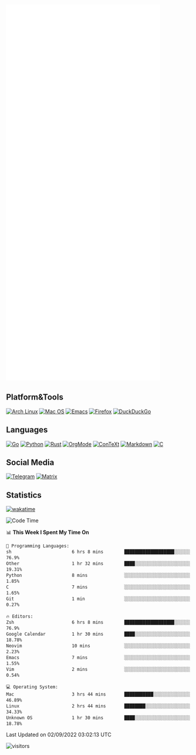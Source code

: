 ![Metrics](https://github.com/SteamedFish/SteamedFish/blob/master/github-metrics.svg)

## Platform&Tools

[![Arch Linux](https://img.shields.io/badge/ArchLinux-1793D1?logo=arch-linux&logoColor=fff&style=flat-square)](https://archlinux.org/)
[![Mac OS](https://img.shields.io/badge/MacOS-000000?style=flat-square&logo=macos&logoColor=F0F0F0)](https://www.apple.com/macos/)
[![Emacs](https://img.shields.io/badge/Emacs-%237F5AB6.svg?&style=flat-square&logo=gnu-emacs&logoColor=white)](https://www.gnu.org/software/emacs/)
[![Firefox](https://img.shields.io/badge/Firefox-FF7139?style=flat-square&logo=Firefox-Browser&logoColor=white)](https://firefox.com/)
[![DuckDuckGo](https://img.shields.io/badge/DuckDuckGo-DE5833?style=flat-square&logo=DuckDuckGo&logoColor=white)](https://duckduckgo.com/)

## Languages

[![Go](https://img.shields.io/badge/Golang-%2300ADD8.svg?style=flat-square&logo=go&logoColor=white)](https://golang.org/)
[![Python](https://img.shields.io/badge/Python-3670A0?style=flat-square&logo=python&logoColor=ffdd54)](https://www.python.org/)
[![Rust](https://img.shields.io/badge/Rust-%23000000.svg?style=flat-square&logo=rust&logoColor=white)](https://www.rust-lang.org/)
[![OrgMode](https://img.shields.io/badge/OrgMode-%23000000.svg?style=flat-square&logo=org&logoColor=white)](https://orgmode.org/)
[![ConTeXt](https://img.shields.io/badge/ConTeXt-%23008080.svg?style=flat-square&logo=latex&logoColor=white)](https://contextgarden.net/)
[![Markdown](https://img.shields.io/badge/MarkDown-%23000000.svg?style=flat-square&logo=markdown&logoColor=white)](https://daringfireball.net/projects/markdown/)
[![C](https://img.shields.io/badge/C-%2300599C.svg?style=flat-square&logo=c&logoColor=white)](https://www.iso.org/standard/74528.html)

## Social Media
[![Telegram](https://img.shields.io/badge/SteamedFish-2CA5E0?style=social&logo=telegram&logoColor=white)](https://t.me/SteamedFish)
[![Matrix](https://img.shields.io/badge/SteamedFish-2CA5E0?style=social&logo=matrix&logoColor=black)](https://matrix.to/#/@i:steamedfish.org)

## Statistics
[![wakatime](https://wakatime.com/badge/user/168280d6-fcf2-4b4f-ad3a-dc4612f35b38.svg)](https://wakatime.com/@168280d6-fcf2-4b4f-ad3a-dc4612f35b38)

<!--START_SECTION:waka-->
![Code Time](http://img.shields.io/badge/Code%20Time-1%2C984%20hrs%2012%20mins-blue)

📊 **This Week I Spent My Time On** 

```text
💬 Programming Languages: 
sh                       6 hrs 8 mins        ███████████████████░░░░░░   76.9% 
Other                    1 hr 32 mins        ████░░░░░░░░░░░░░░░░░░░░░   19.31% 
Python                   8 mins              ░░░░░░░░░░░░░░░░░░░░░░░░░   1.85% 
C                        7 mins              ░░░░░░░░░░░░░░░░░░░░░░░░░   1.65% 
Git                      1 min               ░░░░░░░░░░░░░░░░░░░░░░░░░   0.27%

🔥 Editors: 
Zsh                      6 hrs 8 mins        ███████████████████░░░░░░   76.9% 
Google Calendar          1 hr 30 mins        ████░░░░░░░░░░░░░░░░░░░░░   18.78% 
Neovim                   10 mins             ░░░░░░░░░░░░░░░░░░░░░░░░░   2.23% 
Emacs                    7 mins              ░░░░░░░░░░░░░░░░░░░░░░░░░   1.55% 
Vim                      2 mins              ░░░░░░░░░░░░░░░░░░░░░░░░░   0.54%

💻 Operating System: 
Mac                      3 hrs 44 mins       ███████████░░░░░░░░░░░░░░   46.89% 
Linux                    2 hrs 44 mins       ████████░░░░░░░░░░░░░░░░░   34.33% 
Unknown OS               1 hr 30 mins        ████░░░░░░░░░░░░░░░░░░░░░   18.78%

```


 Last Updated on 02/09/2022 03:02:13 UTC
<!--END_SECTION:waka-->

![visitors](https://visitor-badge.laobi.icu/badge?page_id=SteamedFish.SteamedFish)
